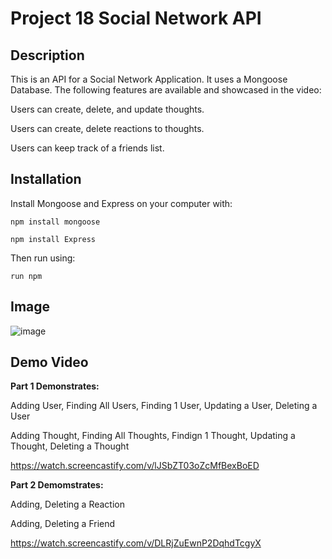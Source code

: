 # Project 18 Social Network API

## Description

This is an API for a Social Network Application. It uses a Mongoose Database. The following features are available and showcased in the video:

Users can create, delete, and update thoughts. 


Users can create, delete reactions to thoughts. 


Users can keep track of a friends list.

## Installation

Install Mongoose and Express on your computer with:

`npm install mongoose`

`npm install Express`

Then run using:

`run npm `


## Image

![image](https://user-images.githubusercontent.com/85651950/138612922-1803ad68-5f10-46a2-9071-34bbdf33b3dc.png)



## Demo Video

**Part 1 Demonstrates:** 

Adding User, Finding All Users, Finding 1 User, Updating a User, Deleting a User

Adding Thought, Finding All Thoughts, Findign 1 Thought, Updating a Thought, Deleting a Thought

https://watch.screencastify.com/v/lJSbZT03oZcMfBexBoED

**Part 2 Demomstrates:**

Adding, Deleting a Reaction

Adding, Deleting a Friend

https://watch.screencastify.com/v/DLRjZuEwnP2DqhdTcgyX



